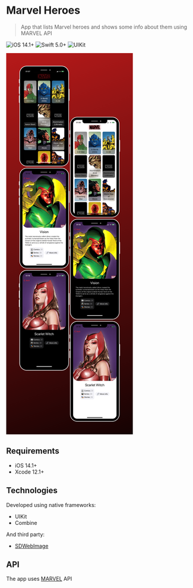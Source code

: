 # Marvel Heroes
> App that lists Marvel heroes and shows some info about them using MARVEL API

![iOS 14.1+](https://img.shields.io/badge/iOS-14.1%2B-red)
![Swift 5.0+](https://img.shields.io/badge/Swift-5.0%2B-orange)
![UIKit](https://img.shields.io/badge/UIFramework-UIKit-blue)

![Marvel Heroes](Screenshots/screenshots.png)

## Requirements

- iOS 14.1+
- Xcode 12.1+

## Technologies

Developed using native frameworks:
- UIKit
- Combine

And third party:
- [SDWebImage](https://github.com/SDWebImage/SDWebImage)


## API

The app uses [MARVEL](https://developer.marvel.com/) API
